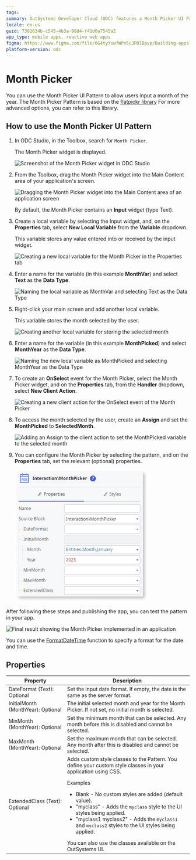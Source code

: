 ```yaml
---
tags:
summary: OutSystems Developer Cloud (ODC) features a Month Picker UI Pattern that leverages the flatpickr library for user-friendly month selection in applications.
locale: en-us
guid: 7302634b-c545-4b3a-98d4-f41d0a7545a2
app_type: mobile apps, reactive web apps
figma: https://www.figma.com/file/6G4tyYswfWPn5uJPDlBpvp/Building-apps?type=design&node-id=3203%3A15863&t=ZwHw8hXeFhwYsO5V-1
platform-version: odc
---
```

# Month Picker

You can use the Month Picker UI Pattern to allow users input a month of the year. The Month Picker Pattern is based on the [flatpickr library](https://flatpickr.js.org/) For more advanced options, you can refer to this library.

## How to use the Month Picker UI Pattern

1. In ODC Studio, in the Toolbox, search for `Month Picker`.
    
    The Month Picker widget is displayed.

    ![Screenshot of the Month Picker widget in ODC Studio](images/monthpicker-widget-ss.png "Month Picker Widget")

1. From the Toolbox, drag the Month Picker widget into the Main Content area of your application's screen.

    ![Dragging the Month Picker widget into the Main Content area of an application screen](images/monthpicker-dragwidget-ss.png "Drag Month Picker Widget to Screen")

    By default, the Month Picker contains an **Input** widget (type Text).

1. Create a local variable by selecting the Input widget, and, on the **Properties** tab, select **New Local Variable** from the **Variable** dropdown.

    This variable stores any value entered into or received by the input widget.

    ![Creating a new local variable for the Month Picker in the Properties tab](images/monthpicker-variable-ss.png "Create New Local Variable")

1. Enter a name for the variable (in this example **MonthVar**) and select **Text** as the **Data Type**.

    ![Naming the local variable as MonthVar and selecting Text as the Data Type](images/monthpicker-monthvar-ss.png "Name the Variable MonthVar")

1. Right-click your main screen and add another local variable.

    This variable stores the month selected by the user.

    ![Creating another local variable for storing the selected month](images/monthpicker-localvar-ss.png "Create Another Local Variable")

1. Enter a name for the variable (in this example **MonthPicked**) and select **MonthYear** as the **Data Type**.

    ![Naming the new local variable as MonthPicked and selecting MonthYear as the Data Type](images/monthpicker-monthpicked-ss.png "Name the New Variable MonthPicked")

1. To create an **OnSelect** event for the Month Picker, select the Month Picker widget, and on the **Properties** tab, from the **Handler** dropdown, select **New Client Action**.

    ![Creating a new client action for the OnSelect event of the Month Picker](images/monthpicker-client-action-ss.png "Create a Client Action")

1. To access the month selected by the user, create an **Assign** and set the **MonthPicked** to **SelectedMonth**.

    ![Adding an Assign to the client action to set the MonthPicked variable to the selected month](images/monthpicker-assign-ss.png "Add an Assign to the Client Action")

1. You can configure the Month Picker by selecting the pattern, and on the **Properties** tab, set the relevant (optional) properties.

    ![Setting optional properties for the Month Picker in the Properties tab](images/monthpicker-properties-ss.png "Set Relevant Properties")

After following these steps and publishing the app, you can test the pattern in your app.

![Final result showing the Month Picker implemented in an application](images/monthpicker-result.png "Month Picker Result")

<div class="info" markdown="1">

You can use the [FormatDateTime](../../../../reference/built-in-functions/format.md#formatdatetime) function to specify a format for the date and time. 

</div>  

## Properties

| Property  | Description  | 
|---|---|
|  DateFormat (Text): Optional | Set the input date format. If empty, the date is the same as the server format. | 
|  InitialMonth (MonthYear): Optional | The initial selected month and year for the Month Picker. If not set, no initial month is selected. | 
| MinMonth (MonthYear): Optional  |  Set the minimum month that can be selected. Any month before this is disabled and cannot be selected. | 
| MaxMonth (MonthYear): Optional  | Set the maximum month that can be selected. Any month after this is disabled and cannot be selected.  | 
| ExtendedClass (Text): Optional  | Adds custom style classes to the Pattern. You define your custom style classes in your application using CSS. <p>Examples <ul><li>Blank - No custom styles are added (default value).</li><li>"myclass" - Adds the ``myclass`` style to the UI styles being applied.</li><li>"myclass1 myclass2" - Adds the ``myclass1`` and ``myclass2`` styles to the UI styles being applied.</li></ul></p>You can also use the classes available on the OutSystems UI. |




